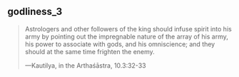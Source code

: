 ## godliness_3
> Astrologers and other followers of the king should infuse spirit into his army by pointing out the impregnable nature of the array of his army, his power to associate with gods, and his omniscience; and they should at the same time frighten the enemy.
> 
> —Kautilya, in the Arthaśāstra, 10.3:32-33